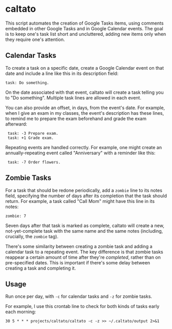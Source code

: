 # caltato
This script automates the creation of Google Tasks items, using comments
embedded in other Google Tasks and in Google Calendar events.  The goal is to
keep one's task list short and uncluttered, adding new items only when they
require one's attention.


## Calendar Tasks
To create a task on a specific date, create a Google Calendar event on that
date and include a line like this in its description field:

    task: Do something.

On the date associated with that event, caltato will create a task telling you
to "Do something".  Multiple task lines are allowed in each event.

You can also provide an offset, in days, from the event's date.  For example,
when I give an exam in my classes, the event's description has these lines, to
remind me to prepare the exam beforehand and grade the exam afterward:

     task: -3 Prepare exam.
     task: +1 Grade exam.

Repeating events are handled correctly.  For example, one might create an
annually-repeating event called "Anniversary" with a reminder like this:

     task: -7 Order flowers.

## Zombie Tasks
For a task that should be redone periodically, add a `zombie` line to its notes
field, specifying the number of days after its completion that the task should
return.  For example, a task called "Call Mom" might have this line in its
notes:

    zombie: 7

Seven days after that task is marked as complete, caltato will create a new,
not-yet-complete task with the same name and the same notes (including,
crucially, the `zombie` tag).

There's some similarity between creating a zombie task and adding a calendar
task to a repeating event.  The key difference is that zombie tasks reappear a
certain amount of time after they're *completed*, rather than on pre-specified
dates.  This is important if there's some delay between creating a task and
completing it.

## Usage
Run once per day, with `-c` for calendar tasks and `-z` for zombie tasks.

For example, I use this crontab line to check for both kinds of tasks early
each morning:

    30 5 * * * projects/caltato/caltato -c -z >> ~/.caltato/output 2>&1


